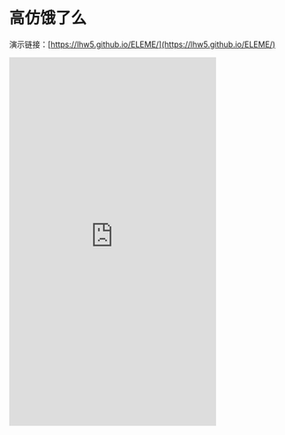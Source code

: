 # 高仿饿了么

演示链接：[https://lhw5.github.io/ELEME/](https://lhw5.github.io/ELEME/)

<iframe src="https://lhw5.github.io/ELEME/" width="375px" height="667px" style="border: none;"></iframe>